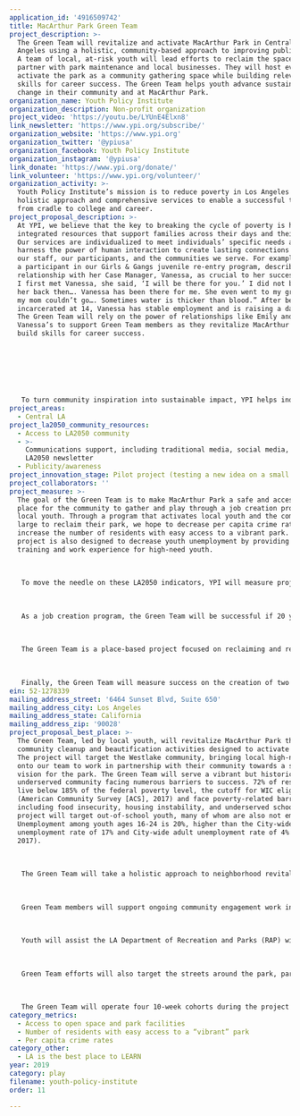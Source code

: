 ```yaml
---
application_id: '4916509742'
title: MacArthur Park Green Team
project_description: >-
  The Green Team will revitalize and activate MacArthur Park in Central Los
  Angeles using a holistic, community-based approach to improving public safety.
  A team of local, at-risk youth will lead efforts to reclaim the space and
  partner with park maintenance and local businesses. They will host events to
  activate the park as a community gathering space while building relevant
  skills for career success. The Green Team helps youth advance sustainable
  change in their community and at MacArthur Park.
organization_name: Youth Policy Institute
organization_description: Non-profit organization
project_video: 'https://youtu.be/LYUnE4Elxn8'
link_newsletter: 'https://www.ypi.org/subscribe/'
organization_website: 'https://www.ypi.org'
organization_twitter: '@ypiusa'
organization_facebook: Youth Policy Institute
organization_instagram: '@ypiusa'
link_donate: 'https://www.ypi.org/donate/'
link_volunteer: 'https://www.ypi.org/volunteer/'
organization_activity: >-
  Youth Policy Institute’s mission is to reduce poverty in Los Angeles using a
  holistic approach and comprehensive services to enable a successful transition
  from cradle to college and career.
project_proposal_description: >-
  At YPI, we believe that the key to breaking the cycle of poverty is holistic,
  integrated resources that support families across their days and their lives.
  Our services are individualized to meet individuals’ specific needs and
  harness the power of human interaction to create lasting connections between
  our staff, our participants, and the communities we serve. For example, Emily,
  a participant in our Girls & Gangs juvenile re-entry program, described her
  relationship with her Case Manager, Vanessa, as crucial to her success: “When
  I first met Vanessa, she said, ‘I will be there for you.’ I did not believe
  her back then…. Vanessa has been there for me. She even went to my graduation:
  my mom couldn’t go…. Sometimes water is thicker than blood.” After being
  incarcerated at 14, Vanessa has stable employment and is raising a daughter.
  The Green Team will rely on the power of relationships like Emily and
  Vanessa’s to support Green Team members as they revitalize MacArthur Park and
  build skills for career success. 
   
   
   
    
   
   
   
   To turn community inspiration into sustainable impact, YPI helps individuals empower themselves to achieve their own goals and build up their communities. To achieve this, we prioritize hiring staff from the communities we serve who bring to their task a unique understanding of the barriers youth face and can be role models as well as tutors, teachers, and coaches. Through this practice, we hope to inspire youth to be the change in their communities. Jonathan, a student in YPI’s GEAR UP college-readiness programming, worked with his classmates to create Safe-Way, a software system to help homeless and at-risk families navigate services and find stable housing. Jonathan is now a junior in high school and received a $20,000 scholarship to attend university, where he plans to study computer science and continue developing Safe-Way. Like Jonathan, the Green Team members will lead efforts to support and reclaim their community.
project_areas:
  - Central LA
project_la2050_community_resources:
  - Access to LA2050 community
  - >-
    Communications support, including traditional media, social media, and
    LA2050 newsletter
  - Publicity/awareness
project_innovation_stage: Pilot project (testing a new idea on a small scale to prove feasibility)
project_collaborators: ''
project_measure: >-
  The goal of the Green Team is to make MacArthur Park a safe and accessible
  place for the community to gather and play through a job creation program for
  local youth. Through a program that activates local youth and the community at
  large to reclaim their park, we hope to decrease per capita crime rates and
  increase the number of residents with easy access to a vibrant park. The
  project is also designed to decrease youth unemployment by providing job
  training and work experience for high-need youth. 
   
   
   
   To move the needle on these LA2050 indicators, YPI will measure project success by tracking the number of graffiti removals, neighborhood cleanups, and other beautification projects facilitated by the team at the end of each cohort. To promote activation of the park and community engagement in the Green Team project, the team will provide 12 community workshops at the MacArthur Park Community Center. 
   
   
   
   As a job creation program, the Green Team will be successful if 20 youth are enrolled over one year and 17 youth complete the program. The 85% projected retention rate is based on our existing paid work experience programs and takes into account the high and varied needs of youth in the Pico-Union and Westlake communities. The Green Team will provide wraparound services to support Green Team members in meeting their basic needs, such as connections to housing services, case management, and a living wage, to help them continue the program and go on to stable employment. 
   
   
   
   The Green Team is a place-based project focused on reclaiming and revitalizing the MacArthur Park community and, as such, YPI places a high priority on Green Team participants being from the community. We will collect most recent address information during enrollment and onboarding to ensure 100% of members reside in the Westlake or Pico-Union areas. 
   
   
   
   Finally, the Green Team will measure success on the creation of two deliverables: a crime incident reporting database designed by an AmeriCorps VISTA member for local businesses and a program manual of best practices created by the Program Coordinator to guide and streamline future implementation.
ein: 52-1278339
mailing_address_street: '6464 Sunset Blvd, Suite 650'
mailing_address_city: Los Angeles
mailing_address_state: California
mailing_address_zip: '90028'
project_proposal_best_place: >-
  The Green Team, led by local youth, will revitalize MacArthur Park through
  community cleanup and beautification activities designed to activate the park.
  The project will target the Westlake community, bringing local high-need youth
  onto our team to work in partnership with their community towards a shared
  vision for the park. The Green Team will serve a vibrant but historically
  underserved community facing numerous barriers to success. 72% of residents
  live below 185% of the federal poverty level, the cutoff for WIC eligibility
  (American Community Survey [ACS], 2017) and face poverty-related barriers
  including food insecurity, housing instability, and underserved schools. The
  project will target out-of-school youth, many of whom are also not employed.
  Unemployment among youth ages 16-24 is 20%, higher than the City-wide youth
  unemployment rate of 17% and City-wide adult unemployment rate of 4% (ACS,
  2017). 
   
   
   
   The Green Team will take a holistic approach to neighborhood revitalization by empowering at-risk youth to play a key role in their community and make MacArthur Park a safe and welcoming place to PLAY. Our strategy takes a well-rounded approach to revitalizing the park, focusing on direct cleanup services, local business’ revitalization efforts, and community activation, all with the goal of elevating MacArthur Park as a vibrant community gathering space.
   
    
   
   Green Team members will support ongoing community engagement work in and around MacArthur Park, enhancing YPI’s strategy to improve safety by activating the park and having community members act as “natural guardians.” The team will lead community engagement workshops, stepping up as community leaders and using their connections to the community to inform future activation strategies. 
   
   
   
   Youth will assist the LA Department of Recreation and Parks (RAP) with daily park maintenance, community cleanups, and identifying areas of the park that need additional support. Four Green Team members will complete hazardous waste disposal training in order to assist RAP staff with removal of used needles, which currently shut down large areas of the park until City officials arrive to dispose of them safely. 
   
   
   
   Green Team efforts will also target the streets around the park, partnering with local small businesses to identify hot spots and lead community cleanups and beautification activities. The Green Team will promote adoption of an incident database, developed by a YPI AmeriCorps VISTA Member, to streamline reporting and data analysis of vandalism and burglary as a tool for crime response and prevention. 
   
   
   
   The Green Team will operate four 10-week cohorts during the project period with a one-month startup period to hire staff and recruit participants and a weeklong transition period between cohorts. Through these activities, the Green Team aims to increase perceptions of safety, lower the per capita crime rate, and make MacArthur Park into an accessible hub of community activity and play.
category_metrics:
  - Access to open space and park facilities
  - Number of residents with easy access to a “vibrant” park
  - Per capita crime rates
category_other:
  - LA is the best place to LEARN
year: 2019
category: play
filename: youth-policy-institute
order: 11

---
```

